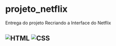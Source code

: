# projeto_netflix
Entrega do projeto Recriando a Interface do Netflix
## ![HTML](https://img.shields.io/badge/HTML-projeto-yellowgreen) ![CSS](https://img.shields.io/badge/CSS-projeto-brightgreen)
